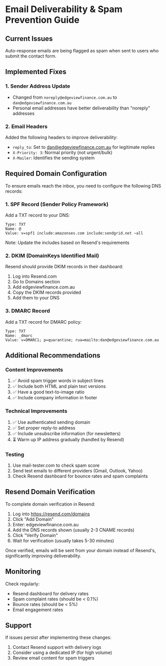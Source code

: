 # Email Deliverability & Spam Prevention Guide

## Current Issues
Auto-response emails are being flagged as spam when sent to users who submit the contact form.

## Implemented Fixes

### 1. Sender Address Update
- Changed from `noreply@edgeviewfinance.com.au` to `dan@edgeviewfinance.com.au`
- Personal email addresses have better deliverability than "noreply" addresses

### 2. Email Headers
Added the following headers to improve deliverability:
- `reply_to`: Set to dan@edgeviewfinance.com.au for legitimate replies
- `X-Priority: 3`: Normal priority (not urgent/bulk)
- `X-Mailer`: Identifies the sending system

## Required Domain Configuration

To ensure emails reach the inbox, you need to configure the following DNS records:

### 1. SPF Record (Sender Policy Framework)
Add a TXT record to your DNS:
```
Type: TXT
Name: @
Value: v=spf1 include:amazonses.com include:sendgrid.net ~all
```
Note: Update the includes based on Resend's requirements

### 2. DKIM (DomainKeys Identified Mail)
Resend should provide DKIM records in their dashboard:
1. Log into Resend.com
2. Go to Domains section
3. Add edgeviewfinance.com.au
4. Copy the DKIM records provided
5. Add them to your DNS

### 3. DMARC Record
Add a TXT record for DMARC policy:
```
Type: TXT
Name: _dmarc
Value: v=DMARC1; p=quarantine; rua=mailto:dan@edgeviewfinance.com.au
```

## Additional Recommendations

### Content Improvements
1. ✅ Avoid spam trigger words in subject lines
2. ✅ Include both HTML and plain text versions
3. ✅ Have a good text-to-image ratio
4. ✅ Include company information in footer

### Technical Improvements
1. ✅ Use authenticated sending domain
2. ✅ Set proper reply-to address
3. ✅ Include unsubscribe information (for newsletters)
4. ⏳ Warm up IP address gradually (handled by Resend)

### Testing
1. Use mail-tester.com to check spam score
2. Send test emails to different providers (Gmail, Outlook, Yahoo)
3. Check Resend dashboard for bounce rates and spam complaints

## Resend Domain Verification

To complete domain verification in Resend:

1. Log into https://resend.com/domains
2. Click "Add Domain"
3. Enter: edgeviewfinance.com.au
4. Add the DNS records shown (usually 2-3 CNAME records)
5. Click "Verify Domain"
6. Wait for verification (usually takes 5-30 minutes)

Once verified, emails will be sent from your domain instead of Resend's, significantly improving deliverability.

## Monitoring

Check regularly:
- Resend dashboard for delivery rates
- Spam complaint rates (should be < 0.1%)
- Bounce rates (should be < 5%)
- Email engagement rates

## Support

If issues persist after implementing these changes:
1. Contact Resend support with delivery logs
2. Consider using a dedicated IP (for high volume)
3. Review email content for spam triggers